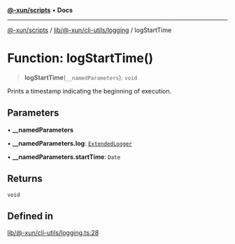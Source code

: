 [**@-xun/scripts**](../../../../../README.md) • **Docs**

***

[@-xun/scripts](../../../../../README.md) / [lib/@-xun/cli-utils/logging](../README.md) / logStartTime

# Function: logStartTime()

> **logStartTime**(`__namedParameters`): `void`

Prints a timestamp indicating the beginning of execution.

## Parameters

• **\_\_namedParameters**

• **\_\_namedParameters.log**: [`ExtendedLogger`](../../../../rejoinder/interfaces/ExtendedLogger.md)

• **\_\_namedParameters.startTime**: `Date`

## Returns

`void`

## Defined in

[lib/@-xun/cli-utils/logging.ts:28](https://github.com/Xunnamius/xscripts/blob/09056cae12d2b8f174c6d0ccc038e6099f396bc6/lib/@-xun/cli-utils/logging.ts#L28)
